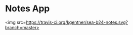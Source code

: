 Notes App
==============================
<img src=https://travis-ci.org/kgentner/sea-b24-notes.svg?branch=master></img>
